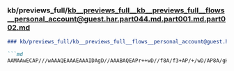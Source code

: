 ### kb/previews_full/kb__previews_full__kb__previews_full__flows__personal_account@guest.har.part044.md.part001.md.part002.md

```md
### kb/previews_full/kb__previews_full__flows__personal_account@guest.har.part044.md.part001.md (part 002)

```md
AAMAAwECAP///wAAAQEAAAEAAAIDAgD//AAABAQEAPr++wD//f8A/f3+AP/+/wD/AP8A/gH9AAT+/v4A/v79
```

```

```
